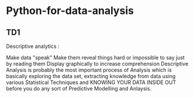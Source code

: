 # Python-for-data-analysis

## TD1

Descriptive analytics : 

Make data "speak" Make them reveal things hard or impossible to say just by reading them Display graphically to increase comprehension
Descriptive Analysis is probably the most important process of Analysis which is basically exploring the data set, extracting knowledge from data using various Statistical Techniques and KNOWING YOUR DATA INSIDE OUT before you do any sort of Predictive Modelling and Anlaysis.
